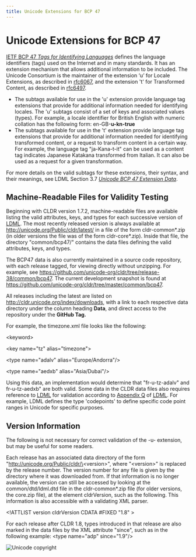 ```yaml
---
title: Unicode Extensions for BCP 47
---
```


# Unicode Extensions for BCP 47

[IETF BCP 47 *Tags for Identifying Languages*](https://www.rfc-editor.org/info/bcp47) defines the language identifiers (tags) used on the Internet and in many standards. It has an extension mechanism that allows additional information to be included. The Unicode Consortium is the maintainer of the extension ‘u’ for Locale Extensions, as described in [rfc6067](https://datatracker.ietf.org/doc/html/rfc6067), and the extension 't' for Transformed Content, as described in [rfc6497](https://datatracker.ietf.org/doc/html/rfc6497).

- The subtags available for use in the 'u' extension provide language tag extensions that provide for additional information needed for identifying locales. The 'u' subtags consist of a set of keys and associated values (types). For example, a locale identifier for British English with numeric collation has the following form: en-GB-**u-kn-true**    
- The subtags available for use in the 't' extension provide language tag extensions that provide for additional information needed for identifying transformed content, or a request to transform content in a certain way. For example, the language tag "ja-Kana-t-it" can be used as a content tag indicates Japanese Katakana transformed from Italian. It can also be used as a request for a given transformation.
    

For more details on the valid subtags for these extensions, their syntax, and their meanings, see LDML Section 3.7 [*Unicode BCP 47 Extension Data*](https://www.unicode.org/reports/tr35/#Locale_Extension_Key_and_Type_Data).

## Machine-Readable Files for Validity Testing

Beginning with CLDR version 1.7.2, machine-readable files are available listing the valid attributes, keys, and types for each successive version of [LDML](https://unicode.org/reports/tr35/). The most recently released version is always available at http://unicode.org/Public/cldr/latest/ in a file of the form cldr-common\*.zip (in older versions the file was of the form cldr-core\*.zip). Inside that file, the directory "common/bcp47/" contains the data files defining the valid attributes, keys, and types.

The BCP47 data is also currently maintained in a source code repository, with each release tagged, for viewing directly without unzipping. For example, see https://github.com/unicode-org/cldr/tree/release-38/common/bcp47. The current development snapshot is found at https://github.com/unicode-org/cldr/tree/master/common/bcp47.

All releases including the latest are listed on http://cldr.unicode.org/index/downloads, with a link to each respective data directory under the column heading **Data**, and direct access to the repository under the **GitHub Tag.**

For example, the timezone.xml file looks like the following:

\<keyword\>

\<key name="tz" alias="timezone"\>

\<type name="adalv" alias="Europe/Andorra"\/>

\<type name="aedxb" alias="Asia/Dubai"\/>

Using this data, an implementation would determine that "fr-u-tz-adalv" and fr-u-tz-aedxb" are both valid. Some data in the CLDR data files also requires reference to [LDML](https://unicode.org/reports/tr35/) for validation according to [Appendix Q](https://unicode.org/reports/tr35/#Locale_Extension_Key_and_Type_Data) of [LDML](https://unicode.org/reports/tr35/). For example, LDML defines the type 'codepoints' to define specific code point ranges in Unicode for specific purposes.

## Version Information

The following is not necessary for correct validation of the -u- extension, but may be useful for some readers.

Each release has an associated data directory of the form "http://unicode.org/Public/cldr/\<version\>", where "\<version\>" is replaced by the release number. The version number for any file is given by the directory where it was downloaded from. If that information is no longer available, the version can still be accessed by looking at the common/dtd/ldml.dtd file in the cldr-common\*.zip file (for older versions, the core.zip file), at the element cldrVersion, such as the following. This information is also accessible with a validating XML parser.

\<!ATTLIST version cldrVersion CDATA #FIXED "1.8" \>

For each release after CLDR 1.8, types introduced in that release are also marked in the data files by the XML attribute "since", such as in the following example: \<type name="adp" since="1.9"/\>

![Unicode copyright](https://www.unicode.org/img/hb_notice.gif)